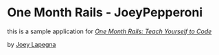 # One Month Rails - JoeyPepperoni

this is a sample application for
[*One Month Rails: Teach Yourself to Code*](http://onemonthrails.com)

by [Joey Lapegna](http://lapegna.com)
